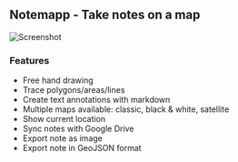 ## Notemapp - Take notes on a map

![Screenshot](https://kvqvxdvekivrhrrehlse.supabase.co/storage/v1/object/public/assets/screenshot?t=2022-12-14T20%3A05%3A12.576Z)

### Features

- Free hand drawing
- Trace polygons/areas/lines
- Create text annotations with markdown
- Multiple maps available: classic, black & white, satellite
- Show current location
- Sync notes with Google Drive
- Export note as image
- Export note in GeoJSON format
